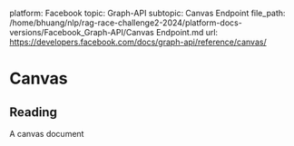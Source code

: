 platform: Facebook
topic: Graph-API
subtopic: Canvas Endpoint
file_path: /home/bhuang/nlp/rag-race-challenge2-2024/platform-docs-versions/Facebook_Graph-API/Canvas Endpoint.md
url: https://developers.facebook.com/docs/graph-api/reference/canvas/

# Canvas

## Reading

A canvas document